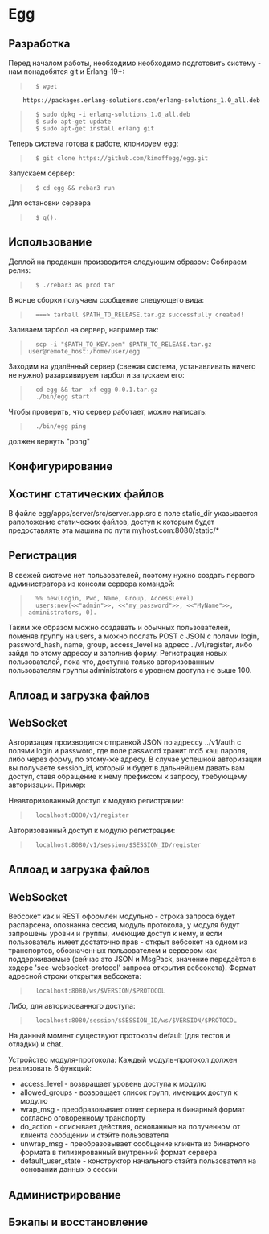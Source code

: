 Egg
=====================

Разработка
--------------------

Перед началом работы, необходимо необходимо подготовить систему - нам
понадобятся git и Erlang-19+:

>       $ wget
        https://packages.erlang-solutions.com/erlang-solutions_1.0_all.deb
>       $ sudo dpkg -i erlang-solutions_1.0_all.deb
>       $ sudo apt-get update
>       $ sudo apt-get install erlang git

Теперь система готова к работе, клонируем egg:

>       $ git clone https://github.com/kimoffegg/egg.git

Запускаем сервер:

>       $ cd egg && rebar3 run

Для остановки сервера

>       $ q().

Использование
--------------------

Деплой на продакшн производится следующим образом:
Собираем релиз:

>       $ ./rebar3 as prod tar

В конце сборки получаем сообщение следующего вида:

>       ===> tarball $PATH_TO_RELEASE.tar.gz successfully created!

Заливаем тарбол на сервер, например так:

>       scp -i "$PATH_TO_KEY.pem" $PATH_TO_RELEASE.tar.gz user@remote_host:/home/user/egg

Заходим на удалённый сервер (свежая система, устанавливать ничего не нужно) разархивируем тарбол и запускаем его:

>       cd egg && tar -xf egg-0.0.1.tar.gz
>       ./bin/egg start

Чтобы проверить, что сервер работает, можно написать:

>       ./bin/egg ping

должен вернуть "pong"

Конфигурирование
----------------------

Хостинг статических файлов
----------------------

В файле egg/apps/server/src/server.app.src в поле static_dir
указывается раположение статических файлов, доступ к которым будет
предоставлять эта машина по пути myhost.com:8080/static/*

Регистрация
----------------------

В свежей системе нет пользователей, поэтому нужно создать первого администратора из консоли сервера командой:

>       %% new(Login, Pwd, Name, Group, AccessLevel)
>       users:new(<<"admin">>, <<"my_password">>, <<"MyName">>, administrators, 0).

Таким же образом можно создавать и обычных пользователей, поменяв группу на users, а можно послать POST с JSON с полями login, password_hash, name, group, access_level на адресс ../v1/register, либо зайдя по этому адрессу и заполнив форму. Регистрация новых пользователей, пока что, доступна только авторизованным пользователям группы administrators с уровнем доступа не выше 100.

Аплоад и загрузка файлов
----------------------

WebSocket
----------------------

Авторизация производится отправкой JSON по адрессу ../v1/auth с полями login и password, где поле password хранит md5 хэш пароля, либо через форму, по этому-же адресу. В случае успешной авторизации вы получаете session_id, который и будет в дальнейшем давать вам доступ, ставя обращение к нему префиксом к запросу, требующему авторизации. Пример:

Неавторизованный доступ к модулю регистрации:

>       localhost:8080/v1/register

Авторизованный доступ к модулю регистрации:

>       localhost:8080/v1/session/$SESSION_ID/register

Аплоад и загрузка файлов
----------------------

WebSocket
----------------------

Вебсокет как и REST оформлен модульно - строка запроса будет распарсена, опознанна сессия, модуль протокола, у модуля будут запрошены уровни и группы, имеющие доступ к нему, и если пользователь имеет достаточно прав - открыт вебсокет на одном из транспортов, обозначенных пользователем и сервером как поддерживаемые (сейчас это JSON и MsgPack, значение передаётся в хэдере 'sec-websocket-protocol' запроса открытия вебсокета). Формат адресной строки открытия вебсокета:

>       localhost:8080/ws/$VERSION/$PROTOCOL

Либо, для авторизованного доступа:

>       localhost:8080/session/$SESSION_ID/ws/$VERSION/$PROTOCOL

На данный момент существуют протоколы default (для тестов и отладки) и chat.

Устройство модуля-протокола:
Каждый модуль-протокол должен реализовать 6 функций:
* access_level - возвращает уровень доступа к модулю
* allowed_groups - возвращает список групп, имеющих доступ к модулю
* wrap_msg - преобразовывает ответ сервера в бинарный формат согласно оговоренному транспорту
* do_action - описывает действия, основанные на полученном от клиента сообщении и стэйте пользователя
* unwrap_msg - преобразовывает сообщение клиента из бинарного формата в типизированный внутренний формат сервера
* default_user_state - конструктор начального стэйта пользователя на основании данных о сессии

Администрирование
----------------------

Бэкапы и восстановление
----------------------
